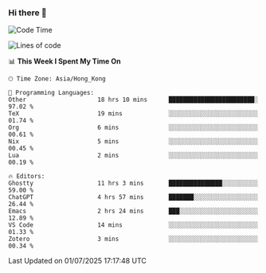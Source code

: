 ### Hi there 👋

<!--
**nicehiro/nicehiro** is a ✨ _special_ ✨ repository because its `README.md` (this file) appears on your GitHub profile.

Here are some ideas to get you started:

- 🔭 I’m currently working on ...
- 🌱 I’m currently learning ...
- 👯 I’m looking to collaborate on ...
- 🤔 I’m looking for help with ...
- 💬 Ask me about ...
- 📫 How to reach me: ...
- 😄 Pronouns: ...
- ⚡ Fun fact: ...
-->

<!--START_SECTION:waka-->
![Code Time](http://img.shields.io/badge/Code%20Time-767%20hrs%2049%20mins-blue)

![Lines of code](https://img.shields.io/badge/From%20Hello%20World%20I%27ve%20Written-1.7%20million%20lines%20of%20code-blue)

📊 **This Week I Spent My Time On** 

```text
🕑︎ Time Zone: Asia/Hong_Kong

💬 Programming Languages: 
Other                    18 hrs 10 mins      ████████████████████████░   97.02 % 
TeX                      19 mins             ░░░░░░░░░░░░░░░░░░░░░░░░░   01.74 % 
Org                      6 mins              ░░░░░░░░░░░░░░░░░░░░░░░░░   00.61 % 
Nix                      5 mins              ░░░░░░░░░░░░░░░░░░░░░░░░░   00.45 % 
Lua                      2 mins              ░░░░░░░░░░░░░░░░░░░░░░░░░   00.19 % 

🔥 Editors: 
Ghostty                  11 hrs 3 mins       ███████████████░░░░░░░░░░   59.00 % 
ChatGPT                  4 hrs 57 mins       ███████░░░░░░░░░░░░░░░░░░   26.44 % 
Emacs                    2 hrs 24 mins       ███░░░░░░░░░░░░░░░░░░░░░░   12.89 % 
VS Code                  14 mins             ░░░░░░░░░░░░░░░░░░░░░░░░░   01.33 % 
Zotero                   3 mins              ░░░░░░░░░░░░░░░░░░░░░░░░░   00.34 % 
```


 Last Updated on 01/07/2025 17:17:48 UTC
<!--END_SECTION:waka-->
